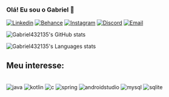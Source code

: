 ### Olá! Eu sou o Gabriel 👋
[![Linkedin](https://img.shields.io/badge/LinkedIn-0077B5?style=for-the-badge&logo=linkedin&logoColor=white)](https://www.linkedin.com/in/gabriel-alves-7b519225b/)
[![Behance](https://img.shields.io/badge/Behance-0054F7?style=for-the-badge&logo=behance&logoColor=white)](https://www.behance.net/gabrielalves16)
[![Instagram](https://img.shields.io/badge/Instagram-E4405F?style=for-the-badge&logo=instagram&logoColor=white)](https://www.instagram.com/gabriel432135/)
[![Discord](https://img.shields.io/badge/Discord-7289DA?style=for-the-badge&logo=discord&logoColor=white)](https://discord.com/users/gabriel432135)
[![Email](https://img.shields.io/badge/Microsoft_Outlook-0078D4?style=for-the-badge&logo=microsoft-outlook&logoColor=white)](mailto:gabriel432135@hotmail.com)

![Gabriel432135's GitHub stats](https://github-readme-stats.vercel.app/api?username=gabriel432135&show_icons=true&theme=transparent&rank_icon=github)

![Gabriel432135's Languages stats](https://github-readme-stats.vercel.app/api/top-langs/?username=gabriel432135&theme=transparent&layout=compact)

## Meu interesse:
<div style="display: inline_block"> <br/>
    <img align ="center" alt="java" src="https://img.shields.io/badge/Java-ED8B00?style=for-the-badge&logo=openjdk&logoColor=white" />
    <img align ="center" alt="kotlin" src="https://img.shields.io/badge/Kotlin-7F52FF?style=for-the-badge&logo=Kotlin&logoColor=white" />
    <img align ="center" alt="c" src="https://img.shields.io/badge/C-00599C?style=for-the-badge&logo=c&logoColor=white" />
    <img align ="center" alt="spring" src="https://img.shields.io/badge/Spring-6DB33F?style=for-the-badge&logo=spring&logoColor=white" />
    <img align ="center" alt="androidstudio" src="https://img.shields.io/badge/Android_Studio-3DDC84?style=for-the-badge&logo=android-studio&logoColor=white" />    
    <img align ="center" alt="mysql" src="https://img.shields.io/badge/MySQL-00000F?style=for-the-badge&logo=mysql&logoColor=white" />
    <img align ="center" alt="sqlite" src="https://img.shields.io/badge/SQLite-07405E?style=for-the-badge&logo=sqlite&logoColor=whit" />
            
</div>
